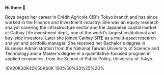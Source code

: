 **Hi there 👋**

Boya began her career in Crédit Agricole CIB's Tokyo branch and has since worked in the Finance and Investment industry. She was an equity research analyst covering the infrastructure sector and the Japanese capital market at Cathay Life investment dept., one of the world's largest institutional and buy-side investors. Later she joined Cathay SITE as a multi-asset research analyst and portfolio manager. She received her Bachelor's degree in Business Administration from the National Taiwan University of Science and Technology and a Master's degree in a quantitative-focused program in applied economics, from the School of Public Policy, University of Tokyo.


10K20K30K40K50K60K
100%50%33%25%20%
